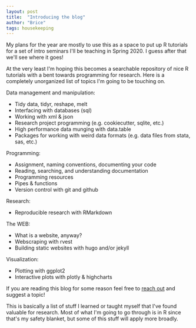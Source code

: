 ```yaml
---
layout: post
title:  "Introducing the blog"
author: "Brice"
tags: housekeeping
---
```


My plans for the year are mostly to use this as a space to put up R tutorials for a set of intro seminars I'll be teaching in Spring 2020. I guess after that we'll see where it goes!

At the very least I'm hoping this becomes a searchable repository of nice R tutorials with a bent towards programming for research. Here is a completely unorganized list of topics I'm going to be touching on.

Data management and manipulation:
- Tidy data, tidyr, reshape, melt
- Interfacing with databases (sql)
- Working with xml & json
- Research project programming (e.g. cookiecutter, sqlite, etc.)
- High performance data munging with data.table
- Packages for working with weird data formats (e.g. data files from stata, sas, etc.)

Programming:
- Assignment, naming conventions, documenting your code
- Reading, searching, and understanding documentation
- Programming resources
- Pipes & functions
- Version control with git and github

Research:
- Reproducible research with RMarkdown

The WEB:
- What is a website, anyway?
- Webscraping with rvest
- Building static websites with hugo and/or jekyll

Visualization:
- Plotting with ggplot2
- Interactive plots with plotly & highcharts

If you are reading this blog for some reason feel free to [reach out](mailto:brice.c.green@gmail.com) and suggest a topic!

This is basically a list of stuff I learned or taught myself that I've found valuable for research. Most of what I'm going to go through is in R since that's my safety blanket, but some of this stuff will apply more broadly.